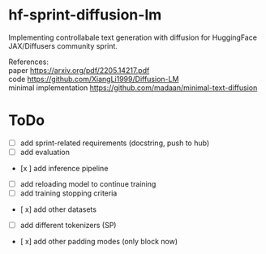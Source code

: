 # hf-sprint-diffusion-lm

Implementing controllabale text generation with diffusion for HuggingFace JAX/Diffusers community sprint.  

References:  
paper  https://arxiv.org/pdf/2205.14217.pdf  
code  https://github.com/XiangLi1999/Diffusion-LM    
minimal implementation  https://github.com/madaan/minimal-text-diffusion  



# ToDo
 

- [ ] add sprint-related requirements (docstring, push to hub)  
- [ ] add evaluation   
- [x ] add inference pipeline
 
- [ ] add reloading model to continue training  
- [ ] add training stopping criteria  

- [ x] add other datasets  
- [ ] add different tokenizers (SP)  
- [ x] add other padding modes (only block now)  
